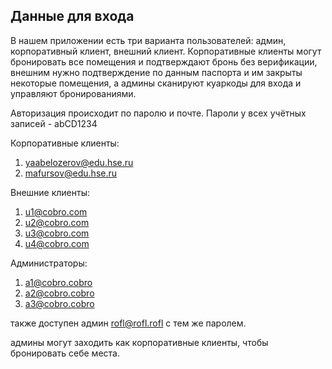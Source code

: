 ## Данные для входа

В нашем приложении есть три варианта пользователей: админ, корпоративный клиент, внешний клиент. Корпоративные клиенты могут бронировать все помещения и подтверждают бронь без верификации, внешним нужно подтверждение по данным паспорта и им закрыты некоторые помещения, а админы сканируют куаркоды для входа и управляют бронированиями.

Авторизация происходит по паролю и почте.
Пароли у всех учётных записей - abCD1234

Корпоративные клиенты:
1. yaabelozerov@edu.hse.ru 
2. mafursov@edu.hse.ru 

Внешние клиенты:
1. u1@cobro.com
2. u2@cobro.com
3. u3@cobro.com
4. u4@cobro.com

Администраторы:
1. a1@cobro.cobro
2. a2@cobro.cobro
3. a3@cobro.cobro

также доступен админ rofl@rofl.rofl с тем же паролем.

админы могут заходить как корпоративные клиенты, чтобы бронировать себе места.
